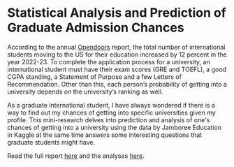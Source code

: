 # Statistical Analysis and Prediction of Graduate Admission Chances

According to the annual [Opendoors](https://opendoorsdata.org/annual-release/international-students/#fast-facts) report, the total number of international students moving to the US for their education increased by 12 percent in the year 2022-23. To complete the application process for a university, an international student must have their exam scores (GRE and TOEFL), a good CGPA standing, a Statement of Purpose and a few Letters of Recommendation. Other than this, each person’s probability of getting into a university depends on the university’s ranking as well. 

As a graduate international student, I have always wondered if there is a way to find out my chances of getting into specific universities given my profile. This mini-research delves into prediction and analysis of one's chances of getting into a university using the data by Jamboree Education in Kaggle at the same time answers some interesting questions that graduate students might have.

Read the full report [here](./Report.md) and the analyses [here](./Analysis.ipynb).
